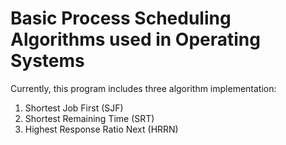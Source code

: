 # Basic Process Scheduling Algorithms used in Operating Systems
Currently, this program includes three algorithm implementation:
1) Shortest Job First (SJF)
2) Shortest Remaining Time (SRT)
3) Highest Response Ratio Next (HRRN)
